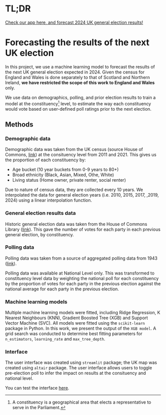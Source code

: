 # TL;DR
<ins>Check our app [here](https://uk-elec.streamlit.app/), and forecast 2024 UK general election results!</ins>



# Forecasting the results of the next UK election

In this project, we use a machine learning model to forecast the results of the next UK general election expected in 2024. Given the census for England and Wales is done separately to that of Scotland and Northern Ireland, **we have restricted the scope of this work to England and Wales** only.

We use data on demographics, polling, and prior election results to train a model at the constituency[^1] level, to estimate the way each constituency would vote based on user-defined poll ratings prior to the next election. 
[^1]: A constituency is a geographical area that elects a representative to serve in the Parliament.

## Methods

### Demographic data
Demographic data was taken from the UK census (source House of Commons, [link](https://commonslibrary.parliament.uk/topic/home-affairs/communities/demography/census/)) at the consituency level from 2011 and 2021. 
This gives us the proportion of each constituency by:
- Age bucket (10 year buckets from 0-9 years to 80+)
- Broad ethnicity (Black, Asian, Mixed, Othe, White)
- Living status (Home owner, private renter, social renter)

Due to nature of census data, they are collected every 10 years. We interpolated the data for general election years (i.e. 2010, 2015, 2017, ,2019, 2024) using a linear interpolation function.

### General election results data
Historic general election data was taken from the House of Commons Library ([link](https://commonslibrary.parliament.uk/research-briefings/cbp-8647/)). This gave the number of votes for each party in each previous general election, by constituency.

### Polling data
Polling data was taken from a source of aggregated polling data from 1943 ([link](https://www.markpack.org.uk/opinion-polls/)).

Polling data was available at National Level only. This was transformed to constituency level data by weighting the national poll for each constituency by the proportion of votes for each party in the previous election against the national average for each party in the previous election.

### Machine learning models
Multiple machine learning models were fitted, including Ridge Regression, K Nearest Neighbours (KNN), Gradient Boosted Tree (XGB) and Support Vector Machine (SVC). All models were fitted using the `scikit-learn` package in Python. In this work, we present the output of the `XGB model`. A grid search was conducted to determine best fitting parameters for `n_estimators`, `learning_rate` and `max_tree_depth`. 


### Interface
The user interface was created using `streamlit` package; the UK map was created using `altair` package.
The user interface allows users to toggle pre-election poll to infer the impact on results at the consituency and national level.


You can test the interface [here](https://uk-elec.streamlit.app/).
